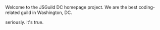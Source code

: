 Welcome to the JSGuild DC homepage project. We are the best coding-related guild in Washington, DC.

seriously. it's true.